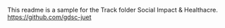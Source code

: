 This readme is a sample for the Track folder Social Impact & Healthacre.
https://github.com/gdsc-juet
